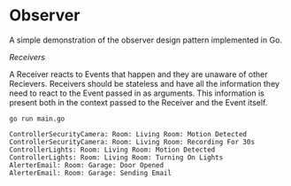 # Observer

A simple demonstration of the observer design pattern implemented in Go.

*Receivers*

A Receiver reacts to Events that happen and they are unaware of other
Recievers. Receivers should be stateless and have all the information they need
to react to the Event passed in as arguments. This information is present
both in the context passed to the Receiver and the Event itself.


```
go run main.go

ControllerSecurityCamera: Room: Living Room: Motion Detected
ControllerSecurityCamera: Room: Living Room: Recording For 30s
ControllerLights: Room: Living Room: Motion Detected
ControllerLights: Room: Living Room: Turning On Lights
AlerterEmail: Room: Garage: Door Opened
AlerterEmail: Room: Garage: Sending Email
```
